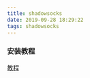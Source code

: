 ```yaml
---
title: shadowsocks
date: 2019-09-28 18:29:22
tags: shadowsocks
---
```


### 安装教程

[教程](https://novnan.github.io/Shadowsocks/setup-Shadowsocks-on-ubuntu-1604/)

